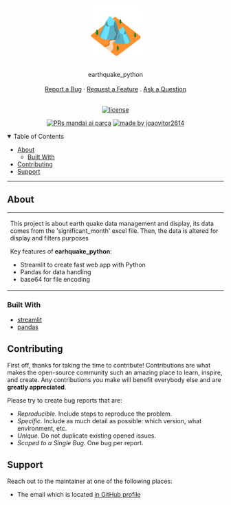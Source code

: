<h1 align="center">
  <a href="https://github.com/dec0dOS/amazing-github-template">
    <img src="./imgs/mountain.svg" alt="Logo" width="125" height="125">
  </a>
</h1>

<div align="center">
  earthquake_python
  <br />
  <br />
  <a href="https://github.com/joaovitor2614/earthquake_python/issues/new?assignees=&labels=bug&template=01_BUG_REPORT.md&title=bug%3A+">Report a Bug</a>
  ·
  <a href="https://github.com/joaovitor2614/earthquake_python/issues/new?assignees=&labels=enhancement&template=02_FEATURE_REQUEST.md&title=feat%3A+">Request a Feature</a>
  .
  <a href="https://github.com/joaovitor2614/earthquake_python/discussions">Ask a Question</a>
</div>

<div align="center">
<br />

[![license](https://img.shields.io/github/license/dec0dOS/amazing-github-template.svg?style=flat-square)](LICENSE)

[![PRs mandai ai parça](https://img.shields.io/badge/PRs-manda%20ai%20par%C3%A7a-ff69b4.svg?style=flat-square)](https://github.com/joaovitor2614/joaovitor2614/issues?q=is%3Aissue+is%3Aopen+label%3A%22help+wanted%22)
[![made by joaovitor2614](https://img.shields.io/badge/made%20by-joaovitor2614-ff1414.svg?style=flat-square)](https://github.com/joaovitor2614)

</div>

<details open="open">
<summary>Table of Contents</summary>

- [About](#about)
  - [Built With](#built-with)
- [Contributing](#contributing)
- [Support](#support)

</details>

---

## About

<table>
<tr>
<td>

This project is about earth quake data management and display, its data comes from the 'significant_month' excel file. Then, the data is altered for display and filters purposes

Key features of **earhquake_python**:

- Streamlit to create fast web app with Python
- Pandas for data handling
- base64 for file encoding


</td>
</tr>
</table>

### Built With

- [streamlit](https://streamlit.io/)
- [pandas](https://pandas.pydata.org/)

## Contributing

First off, thanks for taking the time to contribute! Contributions are what makes the open-source community such an amazing place to learn, inspire, and create. Any contributions you make will benefit everybody else and are **greatly appreciated**.

Please try to create bug reports that are:

- _Reproducible._ Include steps to reproduce the problem.
- _Specific._ Include as much detail as possible: which version, what environment, etc.
- _Unique._ Do not duplicate existing opened issues.
- _Scoped to a Single Bug._ One bug per report.

## Support

Reach out to the maintainer at one of the following places:

- The email which is located [in GitHub profile](https://github.com/joaovitor2614)
